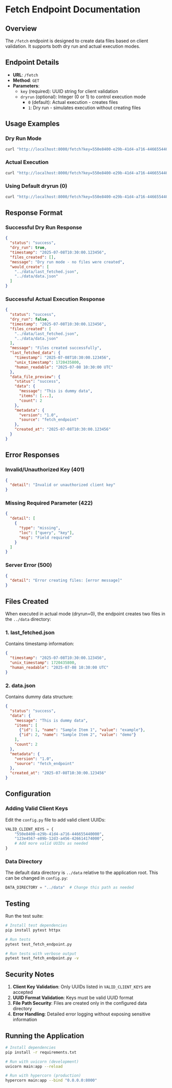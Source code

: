 # Fetch Endpoint Documentation

## Overview

The `/fetch` endpoint is designed to create data files based on client validation. It supports both dry run and actual execution modes.

## Endpoint Details

- **URL**: `/fetch`
- **Method**: `GET`
- **Parameters**:
  - `key` (required): UUID string for client validation
  - `dryrun` (optional): Integer (0 or 1) to control execution mode
    - `0` (default): Actual execution - creates files
    - `1`: Dry run - simulates execution without creating files

## Usage Examples

### Dry Run Mode
```bash
curl "http://localhost:8000/fetch?key=550e8400-e29b-41d4-a716-446655440000&dryrun=1"
```

### Actual Execution
```bash
curl "http://localhost:8000/fetch?key=550e8400-e29b-41d4-a716-446655440000&dryrun=0"
```

### Using Default dryrun (0)
```bash
curl "http://localhost:8000/fetch?key=550e8400-e29b-41d4-a716-446655440000"
```

## Response Format

### Successful Dry Run Response
```json
{
  "status": "success",
  "dry_run": true,
  "timestamp": "2025-07-08T10:30:00.123456",
  "files_created": [],
  "message": "Dry run mode - no files were created",
  "would_create": [
    "../data/last_fetched.json",
    "../data/data.json"
  ]
}
```

### Successful Actual Execution Response
```json
{
  "status": "success",
  "dry_run": false,
  "timestamp": "2025-07-08T10:30:00.123456",
  "files_created": [
    "../data/last_fetched.json",
    "../data/data.json"
  ],
  "message": "Files created successfully",
  "last_fetched_data": {
    "timestamp": "2025-07-08T10:30:00.123456",
    "unix_timestamp": 1720435800,
    "human_readable": "2025-07-08 10:30:00 UTC"
  },
  "data_file_preview": {
    "status": "success",
    "data": {
      "message": "This is dummy data",
      "items": [...],
      "count": 2
    },
    "metadata": {
      "version": "1.0",
      "source": "fetch_endpoint"
    },
    "created_at": "2025-07-08T10:30:00.123456"
  }
}
```

## Error Responses

### Invalid/Unauthorized Key (401)
```json
{
  "detail": "Invalid or unauthorized client key"
}
```

### Missing Required Parameter (422)
```json
{
  "detail": [
    {
      "type": "missing",
      "loc": ["query", "key"],
      "msg": "Field required"
    }
  ]
}
```

### Server Error (500)
```json
{
  "detail": "Error creating files: [error message]"
}
```

## Files Created

When executed in actual mode (dryrun=0), the endpoint creates two files in the `../data` directory:

### 1. last_fetched.json
Contains timestamp information:
```json
{
  "timestamp": "2025-07-08T10:30:00.123456",
  "unix_timestamp": 1720435800,
  "human_readable": "2025-07-08 10:30:00 UTC"
}
```

### 2. data.json
Contains dummy data structure:
```json
{
  "status": "success",
  "data": {
    "message": "This is dummy data",
    "items": [
      {"id": 1, "name": "Sample Item 1", "value": "example"},
      {"id": 2, "name": "Sample Item 2", "value": "demo"}
    ],
    "count": 2
  },
  "metadata": {
    "version": "1.0",
    "source": "fetch_endpoint"
  },
  "created_at": "2025-07-08T10:30:00.123456"
}
```

## Configuration

### Adding Valid Client Keys

Edit the `config.py` file to add valid client UUIDs:

```python
VALID_CLIENT_KEYS = {
    "550e8400-e29b-41d4-a716-446655440000",
    "123e4567-e89b-12d3-a456-426614174000",
    # Add more valid UUIDs as needed
}
```

### Data Directory

The default data directory is `../data` relative to the application root. This can be changed in `config.py`:

```python
DATA_DIRECTORY = "../data"  # Change this path as needed
```

## Testing

Run the test suite:

```bash
# Install test dependencies
pip install pytest httpx

# Run tests
pytest test_fetch_endpoint.py

# Run tests with verbose output
pytest test_fetch_endpoint.py -v
```

## Security Notes

1. **Client Key Validation**: Only UUIDs listed in `VALID_CLIENT_KEYS` are accepted
2. **UUID Format Validation**: Keys must be valid UUID format
3. **File Path Security**: Files are created only in the configured data directory
4. **Error Handling**: Detailed error logging without exposing sensitive information

## Running the Application

```bash
# Install dependencies
pip install -r requirements.txt

# Run with uvicorn (development)
uvicorn main:app --reload

# Run with hypercorn (production)
hypercorn main:app --bind "0.0.0.0:8000"
```
